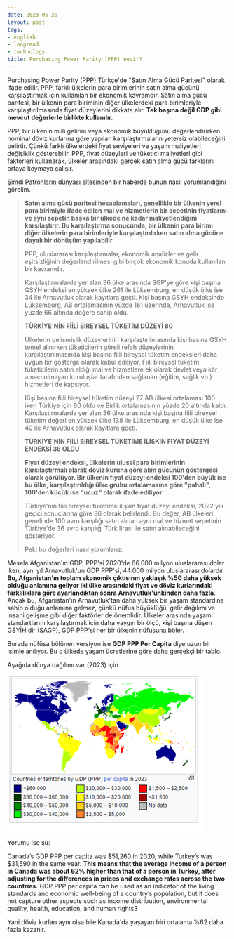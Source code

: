 ```yaml
---
date: 2023-06-20
layout: post
tags:
- english
- longread
- technology
title: Purchasing Power Parity (PPP) nedir?
---
```


Purchasing Power Parity (PPP) Türkçe'de "Satın Alma Gücü Paritesi" olarak ifade edilir. PPP, farklı ülkelerin para birimlerinin satın alma gücünü karşılaştırmak için kullanılan bir ekonomik kavramdır. Satın alma gücü paritesi, bir ülkenin para biriminin diğer ülkelerdeki para birimleriyle karşılaştırılmasında fiyat düzeylerini dikkate alır. **Tek başına değil GDP gibi mevcut değerlerle birlikte kullanılır.**

PPP, bir ülkenin milli gelirini veya ekonomik büyüklüğünü değerlendirirken nominal döviz kurlarına göre yapılan karşılaştırmaların yetersiz olabileceğini belirtir. Çünkü farklı ülkelerdeki fiyat seviyeleri ve yaşam maliyetleri değişiklik gösterebilir. PPP, fiyat düzeyleri ve tüketici maliyetleri gibi faktörleri kullanarak, ülkeler arasındaki gerçek satın alma gücü farklarını ortaya koymaya çalışır.

Şimdi [Patronların dünyası](https://www.patronlardunyasi.com/haber/Satinalma-Gucu-Paritesi-2022-yili-sonuclari-aciklandi/282197) sitesinden bir haberde bunun nasıl yorumlandığını görelim.

> **Satın alma gücü paritesi hesaplamaları, genellikle bir ülkenin yerel para birimiyle ifade edilen mal ve hizmetlerin bir sepetinin fiyatlarını ve aynı sepetin başka bir ülkede ne kadar maliyetlendiğini karşılaştırır. Bu karşılaştırma sonucunda, bir ülkenin para birimi diğer ülkelerin para birimleriyle karşılaştırılırken satın alma gücüne dayalı bir dönüşüm yapılabilir.**
> 
> PPP, uluslararası karşılaştırmalar, ekonomik analizler ve gelir eşitsizliğinin değerlendirilmesi gibi birçok ekonomik konuda kullanılan bir kavramdır.
> 
> Karşılaştırmalarda yer alan 36 ülke arasında SGP'ye göre kişi başına GSYH endeksi en yüksek ülke 261 ile Lüksemburg, en düşük ülke ise 34 ile Arnavutluk olarak kayıtlara geçti. Kişi başına GSYH endeksinde Lüksemburg, AB ortalamasının yüzde 161 üzerinde, Arnavutluk ise yüzde 66 altında değere sahip oldu.
> 
> **TÜRKİYE'NİN FİİLİ BİREYSEL TÜKETİM DÜZEYİ 80**
> 
> Ülkelerin gelişmişlik düzeylerinin karşılaştırılmasında kişi başına GSYH temel alınırken tüketicilerin göreli refah düzeylerinin karşılaştırılmasında kişi başına fiili bireysel tüketim endeksleri daha uygun bir gösterge olarak kabul ediliyor. Fiili bireysel tüketim, tüketicilerin satın aldığı mal ve hizmetlere ek olarak devlet veya kâr amacı olmayan kuruluşlar tarafından sağlanan (eğitim, sağlık vb.) hizmetleri de kapsıyor.
> 
> Kişi başına fiili bireysel tüketim düzeyi 27 AB ülkesi ortalaması 100 iken Türkiye için 80 oldu ve Birlik ortalamasının yüzde 20 altında kaldı. Karşılaştırmalarda yer alan 36 ülke arasında kişi başına fiili bireysel tüketim değeri en yüksek ülke 138 ile Lüksemburg, en düşük ülke ise 40 ile Arnavutluk olarak kayıtlara geçti.
> 
> **TÜRKİYE'NİN FİİLİ BİREYSEL TÜKETİME İLİŞKİN FİYAT DÜZEYİ ENDEKSİ 36 OLDU**
> 
> **Fiyat düzeyi endeksi, ülkelerin ulusal para birimlerinin karşılaştırmalı olarak döviz kuruna göre alım gücünün göstergesi olarak görülüyor. Bir ülkenin fiyat düzeyi endeksi 100'den büyük ise bu ülke, karşılaştırıldığı ülke grubu ortalamasına göre "pahalı", 100'den küçük ise "ucuz" olarak ifade ediliyor.**
> 
> Türkiye'nin fiili bireysel tüketime ilişkin fiyat düzeyi endeksi, 2022 yılı geçici sonuçlarına göre 36 olarak belirlendi. Bu değer, AB ülkeleri genelinde 100 avro karşılığı satın alınan aynı mal ve hizmet sepetinin Türkiye'de 36 avro karşılığı Türk lirası ile satın alınabileceğini gösteriyor.
> 
> Peki bu değerleri nasıl yorumlarız:

Mesela Afganistan'ın GDP, PPP'si 2020'de 66.000 milyon uluslararası dolar iken, aynı yıl Arnavutluk'un GDP PPP'si, 44.000 milyon uluslararası dolardır **Bu, Afganistan'ın toplam ekonomik çıktısının yaklaşık %50 daha yüksek olduğu anlamına geliyor iki ülke arasındaki fiyat ve döviz kurlarındaki farklılıklara göre ayarlandıktan sonra Arnavutluk'unkinden daha fazla**. Ancak bu, Afganistan'ın Arnavutluk'tan daha yüksek bir yaşam standardına sahip olduğu anlamına gelmez, çünkü nüfus büyüklüğü, gelir dağılımı ve insani gelişme gibi diğer faktörler de önemlidir. Ülkeler arasında yaşam standartlarını karşılaştırmak için daha yaygın bir ölçü, kişi başına düşen GSYİH'dir (SAGP), GDP PPP'si her bir ülkenin nüfusuna böler.

Burada nüfüsa bölünen versiyon ise **GDP PPP Per Capita** diye uzun bir isimle anılıyor. Bu o ülkede yaşam ücretlerine göre daha gerçekçi bir tablo.

Aşağıda dünya dağılımı var (2023) için

[![](/images/image.png)](https://suatatan.wordpress.com/wp-content/uploads/2023/06/image.png)

Yorumu ise şu:

Canada’s GDP PPP per capita was $51,260 in 2020, while Turkey’s was $31,590 in the same year. **This means that the average income of a person in Canada was about 62% higher than that of a person in Turkey, after adjusting for the differences in prices and exchange rates across the two countries.** GDP PPP per capita can be used as an indicator of the living standards and economic well-being of a country’s population, but it does not capture other aspects such as income distribution, environmental quality, health, education, and human rights3

Yani döviz kurları aynı olsa bile Kanada'da yaşayan biri ortalama %62 daha fazla kazanır.
